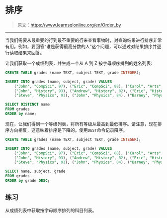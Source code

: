 # 排序

> 原文：<https://www.learnsqlonline.org/en/Order_by>

* * *

当我们需要从最重要的行到最不重要的行来查看事物时，对查询结果进行排序非常有用。例如，要回答“谁是获得最高分数的人”这个问题，可以通过对结果排序并逐行读取结果来回答。

让我们获取一个成绩列表，并生成一个从 A 到 Z 按字母顺序排列的姓名列表:

```sql
CREATE TABLE grades (name TEXT, subject TEXT, grade INTEGER);

INSERT INTO grades (name, subject, grade) VALUES
    ("John", "CompSci", 97), ("Eric", "CompSci", 88), ("Carol", "Arts", 99),
    ("John", "History", 93), ("Andrew", "History", 82), ("Eric", "History", 87),  
    ("Steve", "Physics", 91), ("John", "Physics", 84), ("Barney", "Physics", 97);

SELECT DISTINCT name 
FROM grades
ORDER by name; 
```

现在，让我们得到一个等级列表，将所有等级从最高到最低排序。请注意，现在排序方向相反，这意味着排序是下降的。使用`DEST`命令记录降序。

```sql
CREATE TABLE grades (name TEXT, subject TEXT, grade INTEGER);

INSERT INTO grades (name, subject, grade) VALUES
    ("John", "CompSci", 97), ("Eric", "CompSci", 88), ("Carol", "Arts", 99),
    ("John", "History", 93), ("Andrew", "History", 82), ("Eric", "History", 87),  
    ("Steve", "Physics", 91), ("John", "Physics", 84), ("Barney", "Physics", 97);

SELECT name, subject, grade
FROM grades
ORDER by grade DESC; 
```

## 练习

从成绩列表中获取按字母顺序排列的科目列表。